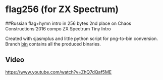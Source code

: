 # flag256 (for ZX Spectrum)
##Russian flag+hymn intro in 256 bytes
2nd place on Chaos Constructions'2016 compo ZX Spectrum Tiny Intro 

Created with sjasmplus and little python script for png-to-bin conversion.  
Branch [bin](https://github.com/atsidaev/flag256/tree/bin) contains all the produced binaries.

## Video
https://www.youtube.com/watch?v=ZhQ7dQaf5ME


